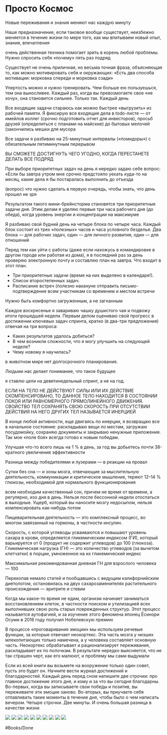 # Просто Космос
Новые переживания и знания меняют нас каждую минуту

Наше предназначение, если таковое вообще существует, неизбежно меняется в течение жизни по мере того, как мы впитываем новый опыт, знания, впечатления

очень действенная техника помогает зрить в корень любой проблемы. Нужно спросить себя «почему» пять раз подряд

Существует не очень приличная, но весьма точная фраза, объясняющая то, как можно мотивировать себя и окружающих: «Есть два способа мотивации: морковка спереди и морковка сзади»

Упертость можно и нужно тренировать. Чем больше ею пользуешься, тем она выносливее. Каждый раз, когда вы превозмогаете свое «не хочу», она становится сильнее. Только так. Каждый день

Все входящие задачи стараюсь как можно быстрее «выгрузить» из рабочей памяти. Я фиксирую все входящие дела в todo-листе — от имейлов коллег (срочно подготовить отчет для инвесторов), просьб друзей (определиться с планами на майские) до бытовых мелочей (закончились мешки для мусора

Все задачи я разбиваю на 25-минутные интервалы («помидоры») с обязательным пятиминутным перерывом

ВЫ СМОЖЕТЕ ДОСТИГНУТЬ ЧЕГО УГОДНО, КОГДА ПЕРЕСТАНЕТЕ ДЕЛАТЬ ВСЕ ПОДРЯД

При выборе приоритетных задач на день я нередко задаю себе вопрос: «Если бы завтра утром мне срочно предстояло уехать куда-то на месяц, какие дела я бы постаралась выполнить до отъезда

(вопрос) что нужно сделать в первую очередь, чтобы знать, что день прошел не зря

Результатом такого мини-брейнсторма становятся три приоритетные задачи дня. Этим делам я уделяю первые три часа рабочего дня (до обеда), когда уровень энергии и концентрации на максимуме

Я разбиваю свой будний день на четыре блока по четыре часа. Каждый блок состоит из трех «полезных» часов и часа условного безделья. Два блока — для рабочих задач, один — для личного развития, один — для отношений

Перед тем как уйти с работы (даже если нахожусь в командировке в другом городе или работая из дома), я в последний раз за день проверяю электронную почту и составляю план на завтра.
Что входит в этот план.
* Три приоритетные задачи (время на них выделено в календаре!).
* Список второстепенных задач.
* Расписание встреч (полезно накануне отправить письмо-подтверждение всем участникам со временем и местом встречи

Нужно быть комфортно загруженным, а не загнанным

Каждое воскресенье я завариваю чашку душистого чая и подвожу итоги прошедшей недели.
Первым делом оцениваю свой прогресс в достижении ключевых задач спринта, кратко (в два-три предложения) отвечая на три вопроса:
* Каких результатов удалось добиться?
* В чем возникли сложности, что я могу улучшить на следующей неделе?
* Чему новому я научилась?

в животном мире нет долгосрочного планирования.

Людьми нас делает понимание, что такое будущее

я ставлю цели на девятинедельный спринт, а не на год.

ЕСЛИ НА ТЕЛО НЕ ДЕЙСТВУЮТ СИЛЫ ИЛИ ИХ ДЕЙСТВИЕ СКОМПЕНСИРОВАНО, ТО ДАННОЕ ТЕЛО НАХОДИТСЯ В СОСТОЯНИИ ПОКОЯ ИЛИ РАВНОМЕРНОГО ПРЯМОЛИНЕЙНОГО ДВИЖЕНИЯ. СВОЙСТВО ТЕЛ СОХРАНЯТЬ СВОЮ СКОРОСТЬ ПРИ ОТСУТСТВИИ ДЕЙСТВИЯ НА НЕГО ДРУГИХ ТЕЛ НАЗЫВАЕТСЯ ИНЕРЦИЕЙ

В конце любой активности, еще двигаясь по инерции, я возвращаю все в начальное состояние: раскладываю вещи по местам, загружаю посудомойку, сохраняю документы и закрываю ненужные приложения. Так мое «поле боя» всегда готово к новым победам.

Улучшая что-то всего лишь на 1 % в день, за год вы добьетесь почти 38-кратного увеличения эффективности

Разница между победителями и лузерами — в реакции на провал

Сутки без сна — и зоны мозга, отвечающие за мыслительную деятельность, коммуникации и критическое мышление, теряют 12–14 % глюкозы, необходимой для нормального функционирования

всем необходим качественный сон, причем не время от времени, а регулярно, изо дня в день. Нельзя после бессонной недели отоспаться в выходные. Ущерб, который вы наносите мозгу недосыпом, нельзя компенсировать как-нибудь потом

Пищеварительная деятельность — это комплексный процесс, во многом завязанный на гормоны, в частности инсулин.

Скорость, с которой углеводы усваиваются и повышают уровень сахара в крови, определяется гликемическим индексом (ГИ), который варьируется от 0 (продукт не содержит углеводов) до 100 (глюкоза). Гликемическая нагрузка (ГН) — это количество углеводов (за вычетом клетчатки) в порции, умноженное на их гликемический индекс

Максимальная рекомендованная дневная ГН для взрослого человека — 100

Перекопав немало статей и пообщавшись с ведущим калифорнийским диетологом, остановилась на двух сахарозаменителях растительного происхождения — эритрите и стевии

Когда мы какое-то время не едим, организм начинает заниматься восстановлением клеток, в частности поиском и утилизацией всех выполнивших свою роль старых поврежденных структур. Этот процесс называется аутофагией, и за изучение этого феномена японец Ёсинори Осуми в 2016 году получил Нобелевскую премию

В процессе «проговаривания эмоции» мы используем речевые функции, за которые отвечает неокортекс. Эта часть мозга у низших млекопитающих только намечена, а у человека составляет основную часть. Неокортекс обрабатывает и рационализирует переживания, раскладывает их по полочкам. В результате нередко выясняется, что не так страшен черт, как его малюют, и проблему мы сами выдумали

Если из всей книги вы возьмете на вооружение только один совет, пусть это будет он. Начните вести журнал достижений и благодарностей.
Каждый день перед сном напишите две строчки: про главное достижение этого дня, и кому и за что вы сегодня благодарны.
Во-первых, когда вы записываете свои победы и позитив, вы переживаете эти эмоции заново. Во-вторых, вы приучаете себя отлавливать такие моменты в течение дня, чтобы было о чем написать вечером.
Четыре строчки. Две минуты. И очень большая разница в качестве жизни

![](%D0%9F%D1%80%D0%BE%D1%81%D1%82%D0%BE%20%D0%9A%D0%BE%D1%81%D0%BC%D0%BE%D1%81/2018-12-11%2022.35.36.png)
![](%D0%9F%D1%80%D0%BE%D1%81%D1%82%D0%BE%20%D0%9A%D0%BE%D1%81%D0%BC%D0%BE%D1%81/2018-12-11%2022.45.07.png)
![](%D0%9F%D1%80%D0%BE%D1%81%D1%82%D0%BE%20%D0%9A%D0%BE%D1%81%D0%BC%D0%BE%D1%81/2018-12-11%2023.01.07.png)
![](%D0%9F%D1%80%D0%BE%D1%81%D1%82%D0%BE%20%D0%9A%D0%BE%D1%81%D0%BC%D0%BE%D1%81/2018-12-27%2020.23.03.png)
![](%D0%9F%D1%80%D0%BE%D1%81%D1%82%D0%BE%20%D0%9A%D0%BE%D1%81%D0%BC%D0%BE%D1%81/2018-12-27%2020.26.11.png)
![](%D0%9F%D1%80%D0%BE%D1%81%D1%82%D0%BE%20%D0%9A%D0%BE%D1%81%D0%BC%D0%BE%D1%81/2018-12-27%2020.26.38.png)
![](%D0%9F%D1%80%D0%BE%D1%81%D1%82%D0%BE%20%D0%9A%D0%BE%D1%81%D0%BC%D0%BE%D1%81/2018-12-27%2020.27.39.png)
![](%D0%9F%D1%80%D0%BE%D1%81%D1%82%D0%BE%20%D0%9A%D0%BE%D1%81%D0%BC%D0%BE%D1%81/2018-12-27%2020.29.25.png)
![](%D0%9F%D1%80%D0%BE%D1%81%D1%82%D0%BE%20%D0%9A%D0%BE%D1%81%D0%BC%D0%BE%D1%81/2018-12-27%2020.29.53.png)
![](%D0%9F%D1%80%D0%BE%D1%81%D1%82%D0%BE%20%D0%9A%D0%BE%D1%81%D0%BC%D0%BE%D1%81/2018-12-28%2001.05.34.png)




#Books/Done
